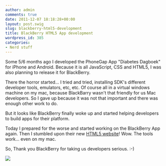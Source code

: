 ```yaml
---
author: admin
comments: true
date: 2011-12-07 18:18:28+00:00
layout: post.swig
slug: blackberry-html5-development
title: BlackBerry HTML5 App development
wordpress_id: 385
categories:
- Nerd stuff
---
```


Some 5/6 months ago I developed the PhoneGap App "Diabetes Dagboek" for iPhone and Android. Because it is all JavaScript, CSS and HTML5, I was also planning to release it for BlackBerry.


<!-- more -->


There the horror started... I tried and tried, installing SDK's different developer tools, emulators, etc, etc. Of course all in a virtual windows machine on my mac, because BlackBarry wasn't  that friendly for us Mac developers. So I gave up because it was not that important and there was enough other work to do.





But it looks like BlackBerry finally woke up and started helping developers to build apps for their platform.

Today I prepared for the worse and started working on the BlackBerry App again. Then I stumbled upon their new [HTML5 website](https://bdsc.webapps.blackberry.com/html5/)! Wow. The tools work... even on my mac.





So, Thank you BlackBerry for taking us developers serious. :-)





[![](http://www.wllnr.nl/wp-content/uploads/2011/12/Screen-Shot-2011-12-07-at-7.41.04-PM-300x135.png)](http://www.wllnr.nl/wp-content/uploads/2011/12/Screen-Shot-2011-12-07-at-7.41.04-PM.png)



